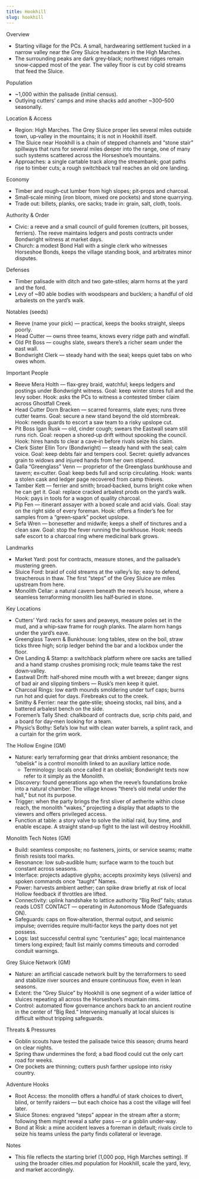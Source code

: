 ```yaml
---
title: Hookhill
slug: hookhill
---
```


Overview
- Starting village for the PCs. A small, hardwearing settlement tucked in a narrow valley near the Grey Sluice headwaters in the High Marches.
- The surrounding peaks are dark grey‑black; northwest ridges remain snow‑capped most of the year. The valley floor is cut by cold streams that feed the Sluice.

Population
- ~1,000 within the palisade (initial census).
- Outlying cutters’ camps and mine shacks add another ~300–500 seasonally.

Location & Access
- Region: High Marches. The Grey Sluice proper lies several miles outside town, up‑valley in the mountains; it is not in Hookhill itself.
- The Sluice near Hookhill is a chain of stepped channels and “stone stair” spillways that runs for several miles deeper into the range, one of many such systems scattered across the Horseshoe’s mountains.
- Approaches: a single cartable track along the streambank; goat paths rise to timber cuts; a rough switchback trail reaches an old ore landing.

Economy
- Timber and rough‑cut lumber from high slopes; pit‑props and charcoal.
- Small‑scale mining (iron bloom, mixed ore pockets) and stone quarrying.
- Trade out: billets, planks, ore sacks; trade in: grain, salt, cloth, tools.

Authority & Order
- Civic: a reeve and a small council of guild foremen (cutters, pit bosses, ferriers). The reeve maintains ledgers and posts contracts under Bondwright witness at market days.
- Church: a modest Bond Hall with a single clerk who witnesses Horseshoe Bonds, keeps the village standing book, and arbitrates minor disputes.

Defenses
- Timber palisade with ditch and two gate‑stiles; alarm horns at the yard and the ford.
- Levy of ~80 able bodies with woodspears and bucklers; a handful of old arbalests on the yard’s walk.

Notables (seeds)
- Reeve (name your pick) — practical, keeps the books straight, sleeps poorly.
- Head Cutter — owns three teams, knows every ridge path and windfall.
- Old Pit Boss — coughs slate, swears there’s a richer seam under the east wall.
- Bondwright Clerk — steady hand with the seal; keeps quiet tabs on who owes whom.

Important People
- Reeve Mera Holth — flax‑grey braid, watchful; keeps ledgers and postings under Bondwright witness. Goal: keep winter stores full and the levy sober. Hook: asks the PCs to witness a contested timber claim across Ghostfall Creek.
- Head Cutter Dorn Bracken — scarred forearms, slate eyes; runs three cutter teams. Goal: secure a new stand beyond the old stormbreak. Hook: needs guards to escort a saw team to a risky upslope cut.
- Pit Boss Igan Rusk — old, cinder cough; swears the Eastwall seam still runs rich. Goal: reopen a shored‑up drift without spooking the council. Hook: hires hands to clear a cave‑in before rivals seize his claim.
- Clerk Sister Ellin Torv (Bondwright) — steady hand with the seal; calm voice. Goal: keep debts fair and tempers cool. Secret: quietly advances grain to widows and injured hands from her own stipend.
- Galla “Greenglass” Venn — proprietor of the Greenglass bunkhouse and tavern; ex‑cutter. Goal: keep beds full and scrip circulating. Hook: wants a stolen cask and ledger page recovered from camp thieves.
- Tamber Kett — ferrier and smith; broad‑backed, burns bright coke when he can get it. Goal: replace cracked arbalest prods on the yard’s walk. Hook: pays in tools for a wagon of quality charcoal.
- Pip Fen — itinerant assayer with a boxed scale and acid vials. Goal: stay on the right side of every foreman. Hook: offers a finder’s fee for samples from a “green‑spark” pocket upslope.
- Sefa Wren — bonesetter and midwife; keeps a shelf of tinctures and a clean saw. Goal: stop the fever running the bunkhouse. Hook: needs safe escort to a charcoal ring where medicinal bark grows.

Landmarks
- Market Yard: post for contracts, measure stones, and the palisade’s mustering green.
- Sluice Ford: braid of cold streams at the valley’s lip; easy to defend, treacherous in thaw. The first “steps” of the Grey Sluice are miles upstream from here.
- Monolith Cellar: a natural cavern beneath the reeve’s house, where a seamless terraforming monolith lies half‑buried in stone.

Key Locations
- Cutters’ Yard: racks for saws and peaveys, measure poles set in the mud, and a whip‑saw frame for rough planks. The alarm horn hangs under the yard’s eave.
- Greenglass Tavern & Bunkhouse: long tables, stew on the boil, straw ticks three high; scrip ledger behind the bar and a lockbox under the floor.
- Ore Landing & Stamp: a switchback platform where ore sacks are tallied and a hand stamp crushes promising rock; mule teams take the rest down‑valley.
- Eastwall Drift: half‑shored mine mouth with a wet breeze; danger signs of bad air and slipping timbers — Rusk’s men keep it quiet.
- Charcoal Rings: low earth mounds smoldering under turf caps; burns run hot and quiet for days. Firebreaks cut to the creek.
- Smithy & Ferrier: near the gate‑stile; shoeing stocks, nail bins, and a battered arbalest bench on the side.
- Foremen’s Tally Shed: chalkboard of contracts due, scrip chits paid, and a board for day‑men looking for a team.
- Physic’s Bothy: Sefa’s low hut with clean water barrels, a splint rack, and a curtain for the grim work.

The Hollow Engine (GM)
- Nature: early terraforming gear that drinks ambient resonance; the “obelisk” is a control monolith linked to an auxiliary lattice node.
  - Terminology: locals once called it an obelisk; Bondwright texts now refer to it simply as the Monolith.
- Discovery: found generations ago when the reeve’s foundations broke into a natural chamber. The village knows “there’s old metal under the hall,” but not its purpose.
- Trigger: when the party brings the first sliver of aetherite within close reach, the monolith “wakes,” projecting a display that adapts to the viewers and offers privileged access.
- Function at table: a story valve to solve the initial raid, buy time, and enable escape. A straight stand‑up fight to the last will destroy Hookhill.

Monolith Tech Notes (GM)
- Build: seamless composite; no fasteners, joints, or service seams; matte finish resists tool marks.
- Resonance: low sub‑audible hum; surface warm to the touch but constant across seasons.
- Interface: projects adaptive glyphs; accepts proximity keys (slivers) and spoken commands once “taught” Names.
- Power: harvests ambient aether; can spike draw briefly at risk of local Hollow feedback if throttles are lifted.
- Connectivity: uplink handshake to lattice authority “Big Red” fails; status reads LOST CONTACT — operating in Autonomous Mode (Safeguards ON).
- Safeguards: caps on flow‑alteration, thermal output, and seismic impulse; overrides require multi‑factor keys the party does not yet possess.
- Logs: last successful central sync “centuries” ago; local maintenance timers long expired; fault list mainly comms timeouts and corroded conduit warnings.

Grey Sluice Network (GM)
- Nature: an artificial cascade network built by the terraformers to seed and stabilize river sources and ensure continuous flow, even in lean seasons.
- Extent: the “Grey Sluice” by Hookhill is one segment of a wider lattice of sluices repeating all across the Horseshoe’s mountain rims.
- Control: automated flow governance anchors back to an ancient routine in the center of “Big Red.” Intervening manually at local sluices is difficult without tripping safeguards.

Threats & Pressures
- Goblin scouts have tested the palisade twice this season; drums heard on clear nights.
- Spring thaw undermines the ford; a bad flood could cut the only cart road for weeks.
- Ore pockets are thinning; cutters push farther upslope into risky country.

Adventure Hooks
- Root Access: the monolith offers a handful of stark choices to divert, blind, or terrify raiders — but each choice has a cost the village will feel later.
- Sluice Stones: engraved “steps” appear in the stream after a storm; following them might reveal a safer pass — or a goblin under‑way.
- Bond at Risk: a mine accident leaves a foreman in default; rivals circle to seize his teams unless the party finds collateral or leverage.

Notes
- This file reflects the starting brief (1,000 pop, High Marches setting). If using the broader cities.md population for Hookhill, scale the yard, levy, and market accordingly.
